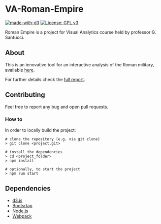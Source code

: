# VA-Roman-Empire

[![made-with-d3](https://img.shields.io/badge/Made%20with-D3-ec8448.svg)](https://d3js.org/)
[![License: GPL v3](https://img.shields.io/badge/License-GPL%20v3-blue.svg)](https://www.gnu.org/licenses/gpl-3.0)

Roman Empire is a project for Visual Analytics course held by professor G. Santucci.

## About

This is an innovative tool for an interactive analysis of the Roman military, available [here](https://matteosalvino.github.io/VA-Roman-Empire).

For further details check the [full report](report/).

## Contributing

Feel free to report any bug and open pull requests.

### How to

In order to locally build the project:

    # clone the repository (e.g. via git clone)
    > git clone <project.git>

    # install the dependencies
    > cd <project_folder>
    > npm install

    # optionally, to start the project
    > npm run start

## Dependencies

* [d3.js](https://github.com/d3/d3)
* [Bootsrtap](https://github.com/twbs/bootstrap)
* [Node.js](https://github.com/nodejs/node)
* [Webpack](https://github.com/webpack/webpack)
